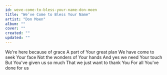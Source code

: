 ```yaml
---
id: weve-come-to-bless-your-name-don-moen
title: "We’ve Come to Bless Your Name"
artist: "Don Moen"
album: ""
cover: ""
created: ""
updated: ""
---
```


We're here because of grace
A part of Your great plan
We have come to seek Your face
Not the wonders of Your hands
And yes we need Your touch
But You've given us so much
That we just want to thank You
For all You've done for us